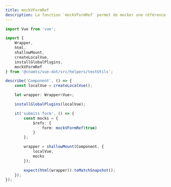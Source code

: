 ```yaml
---
title: mockVFormRef
description: La fonction `mockVFormRef` permet de mocker une référence à un composant [`VForm`](https://vuetifyjs.com/en/components/forms/).
---
```


<doc-tabs>

<doc-tab-item label="Utilisation">

```ts
import Vue from 'vue';

import {
	Wrapper,
	html,
	shallowMount,
	createLocalVue,
	installGlobalPlugins,
	mockVFormRef
} from '@cnamts/vue-dot/src/helpers/testUtils';

describe('Component', () => {
	const localVue = createLocalVue();

	let wrapper: Wrapper<Vue>;

	installGlobalPlugins(localVue);

	it('submits form', () => {
		const mocks = {
			$refs: {
				form: mockVFormRef(true)
			}
		};

		wrapper = shallowMount(Component, {
			localVue,
			mocks
		});

		expect(html(wrapper)).toMatchSnapshot();
	});
});
```

</doc-tab-item>

<doc-tab-item label="API">
<doc-api name="unit-tests/mock-v-form-ref"></doc-api>
</doc-tab-item>

</doc-tabs>
